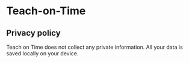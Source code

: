 # Teach-on-Time

Privacy policy
----------------------------------------------------------------------------------------------
Teach on Time does not collect any private information. All your data is saved locally on your device.
